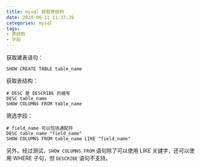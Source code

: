 ```yaml
---
title: mysql 获取表结构
date: 2020-06-11 11:37:39
categories: mysql
tags:
- 表结构
- 字段
---
```


获取建表语句：

```
SHOW CREATE TABLE table_name
```

获取表结构：

```
# DESC 是 DESCRIBE 的缩写
DESC table_name
SHOW COLUMNS FROM table_name
```

筛选字段：

```
# field_name 可以包括通配符
DESC table_name "field_name"
SHOW COLUMNS FROM table_name LIKE "field_name"
```

另外，经过测试，`SHOW COLUMNS FROM` 语句除了可以使用 LIKE 关键字，还可以使用 WHERE 子句，但 `DESCRIBE` 语句不支持。
